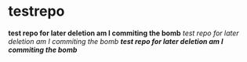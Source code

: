 # testrepo
**test repo for later deletion am I commiting the bomb**
*test repo for later deletion am I commiting the bomb*
_**test repo for later deletion am I commiting the bomb**_
